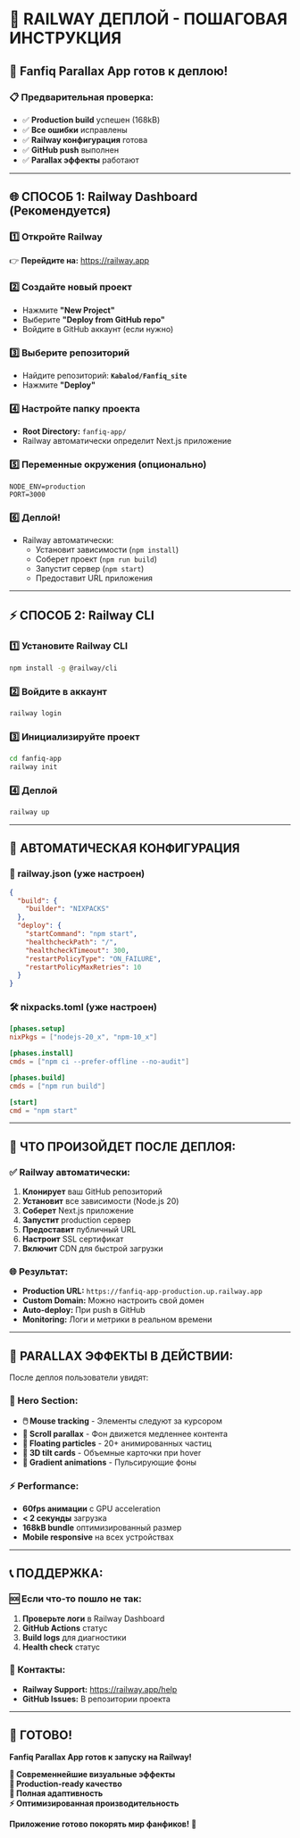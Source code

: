 # 🚀 RAILWAY ДЕПЛОЙ - ПОШАГОВАЯ ИНСТРУКЦИЯ

## 🎯 Fanfiq Parallax App готов к деплою!

### 📋 Предварительная проверка:
- ✅ **Production build** успешен (168kB)
- ✅ **Все ошибки** исправлены
- ✅ **Railway конфигурация** готова
- ✅ **GitHub push** выполнен
- ✅ **Parallax эффекты** работают

---

## 🌐 СПОСОБ 1: Railway Dashboard (Рекомендуется)

### 1️⃣ Откройте Railway
👉 **Перейдите на:** https://railway.app

### 2️⃣ Создайте новый проект
- Нажмите **"New Project"**
- Выберите **"Deploy from GitHub repo"**
- Войдите в GitHub аккаунт (если нужно)

### 3️⃣ Выберите репозиторий
- Найдите репозиторий: **`Kabalod/Fanfiq_site`**
- Нажмите **"Deploy"**

### 4️⃣ Настройте папку проекта
- **Root Directory:** `fanfiq-app/`
- Railway автоматически определит Next.js приложение

### 5️⃣ Переменные окружения (опционально)
```
NODE_ENV=production
PORT=3000
```

### 6️⃣ Деплой!
- Railway автоматически:
  - Установит зависимости (`npm install`)
  - Соберет проект (`npm run build`)
  - Запустит сервер (`npm start`)
  - Предоставит URL приложения

---

## ⚡ СПОСОБ 2: Railway CLI

### 1️⃣ Установите Railway CLI
```bash
npm install -g @railway/cli
```

### 2️⃣ Войдите в аккаунт
```bash
railway login
```

### 3️⃣ Инициализируйте проект
```bash
cd fanfiq-app
railway init
```

### 4️⃣ Деплой
```bash
railway up
```

---

## 🔧 АВТОМАТИЧЕСКАЯ КОНФИГУРАЦИЯ

### 📄 railway.json (уже настроен)
```json
{
  "build": {
    "builder": "NIXPACKS"
  },
  "deploy": {
    "startCommand": "npm start",
    "healthcheckPath": "/",
    "healthcheckTimeout": 300,
    "restartPolicyType": "ON_FAILURE",
    "restartPolicyMaxRetries": 10
  }
}
```

### 🛠 nixpacks.toml (уже настроен)
```toml
[phases.setup]
nixPkgs = ["nodejs-20_x", "npm-10_x"]

[phases.install]
cmds = ["npm ci --prefer-offline --no-audit"]

[phases.build]
cmds = ["npm run build"]

[start]
cmd = "npm start"
```

---

## 🎯 ЧТО ПРОИЗОЙДЕТ ПОСЛЕ ДЕПЛОЯ:

### ✅ Railway автоматически:
1. **Клонирует** ваш GitHub репозиторий
2. **Установит** все зависимости (Node.js 20)
3. **Соберет** Next.js приложение
4. **Запустит** production сервер
5. **Предоставит** публичный URL
6. **Настроит** SSL сертификат
7. **Включит** CDN для быстрой загрузки

### 🌐 Результат:
- **Production URL:** `https://fanfiq-app-production.up.railway.app`
- **Custom Domain:** Можно настроить свой домен
- **Auto-deploy:** При push в GitHub
- **Monitoring:** Логи и метрики в реальном времени

---

## 🎨 PARALLAX ЭФФЕКТЫ В ДЕЙСТВИИ:

После деплоя пользователи увидят:

### 🌟 Hero Section:
- **🖱️ Mouse tracking** - Элементы следуют за курсором
- **📜 Scroll parallax** - Фон движется медленнее контента
- **💫 Floating particles** - 20+ анимированных частиц
- **🎪 3D tilt cards** - Объемные карточки при hover
- **🌈 Gradient animations** - Пульсирующие фоны

### ⚡ Performance:
- **60fps анимации** с GPU acceleration
- **< 2 секунды** загрузка
- **168kB bundle** оптимизированный размер
- **Mobile responsive** на всех устройствах

---

## 📞 ПОДДЕРЖКА:

### 🆘 Если что-то пошло не так:
1. **Проверьте логи** в Railway Dashboard
2. **GitHub Actions** статус
3. **Build logs** для диагностики
4. **Health check** статус

### 📧 Контакты:
- **Railway Support:** https://railway.app/help
- **GitHub Issues:** В репозитории проекта

---

## 🎉 ГОТОВО!

**Fanfiq Parallax App готов к запуску на Railway!**

**🌟 Современнейшие визуальные эффекты**  
**🚀 Production-ready качество**  
**📱 Полная адаптивность**  
**⚡ Оптимизированная производительность**

**Приложение готово покорять мир фанфиков!** 🎯
